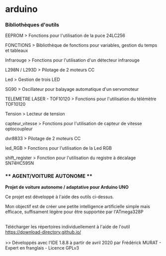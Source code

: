 <H1>arduino</H1>

<h3>Bibliothèques d'outils</h3>

<p>EEPROM > Fonctions pour l'utilisation de la puce 24LC256
  
FONCTIONS > Bibliothèque de fonctions pour variables, gestion du temps et tableaux

Infrarouge > Fonctions pour l'utilisation d'un détecteur infrarouge

L298N / L293D > Pilotage de 2 moteurs CC

Led > Gestion de trois LED

SG90 > Oscillateur pour balayage automatique d'un servomoteur</p>

TELEMETRE LASER - TOF10120 > Fonctions pour l'utilisation du télémètre TOF10120

Tension > Lecteur de tension 

capteur_vitesse > Fonctions pour l'utilisation de capteur de vitesse optocoupleur

dvr8833 > Pilotage de 2 moteurs CC 

led_RGB > Fonctions pour l'utilisation de la Led RGB

shift_register > Fonction pour l'utilisation du registre à décalage SN74HC595N

<H3>** AGENT/VOITURE AUTONOME **</H3>

<p><b>Projet de voiture autonome / adaptative pour Arduino UNO</b></p>

<p>Ce projet est développé à l'aide des outils ci-dessus.</p>
<p>Mon objectif est de créer une petite intelligence artificielle simple mais efficace, suffisament légère pour être supportée par l'ATmega328P</p>


<br>
Télécharger les répertoires individuellement à l'aide de l'outil <a href="https://download-directory.github.io/">https://download-directory.github.io/</a>
<br>
<br>
>> Développés avec l'IDE 1.8.8 à partir de avril 2020 par Frédérick MURAT - Expert en franglais - Licence GPLv3
